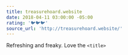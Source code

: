 ```yaml
---
title: treasurehoard.website
date: 2018-04-11 03:00:00 -05:00
rating: '🐦🐦🐦'
source_url: 'http://treasurehoard.website/'
---
```


Refreshing and freaky. Love the `<title>`
